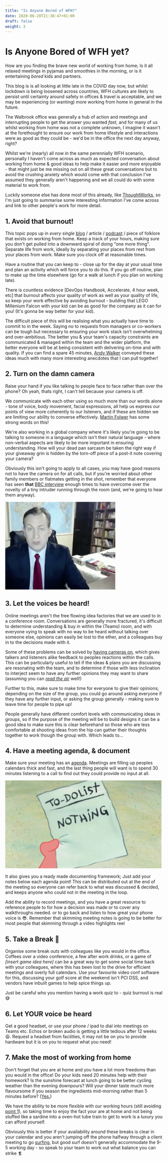 ```yaml
---
title: "Is Anyone Bored of WFH?"
date: 2020-06-28T21:38:47+01:00
draft: false
weight: 3
---
```


# Is Anyone Bored of WFH yet?

How are you finding the brave new world of working from home; Is it all relaxed meetings in pyjamas and smoothies in the morning, or is it entertaining _bored_ kids and partners.

This blog is is all looking at little late in the COVID day now, but whilst lockdown is being loosened across countries, WFH cultures are likely to persist until certainty around safety in offices & travel is acceptable, and we may be experiencing (or wanting) more working from home in general in the future.

The Walbrook office was generally a hub of action and meetings and interrupting people to get the answer you wanted _fast_, and for many of us whilst working from home was not a complete unknown, I imagine it wasn't at the forethought to ensure our work from home lifestyle and interactions were as good as they could be - we'd be in the office the next day anyway, right?

Whilst we're (nearly) all now in the same perennially WFH scenario, personally I haven't come across as much as expected conversation about working from home & good ideas to help make it easier and more enjoyable - that might just be me missing out on all these great conversations but to avoid the crushing anxiety which would come with that conclusion I've assumed they generally aren't happening and we all could do with some material to work from.

Luckily someone else has done most of this already, like [ThoughtWorks](https://files.thoughtworks.com/pdfs/Books/Remote_Work_Playbook.pdf), so I'm just going to summarise some interesting information I've come across and link to other people's work for more detail.

## 1. Avoid that burnout!

This topic pops up in *every single* [blog](https://whenihavetime.com/2014/07/08/10-lessons-from-4-years-working-remotely/) / article / [podcast](https://www.codingblocks.net/podcast/how-to-work-remote-effectively/) / piece of folklore that exists on working from home. Keep a track of your hours, making sure you don't get pulled into a downward spiral of doing "one more thing". Separate life from work, ideally by separating your places from rest from your places from work. Make sure you clock off at reasonable times.

Have a routine that you can keep to - close up for the day at your usual time and plan an activity which will force you to do this. If you go off routine, plan to make up the time elsewhere (go for a walk at lunch if you plan on working late).

There is countless evidence [DevOps Handbook, Accelerate, 4 hour week, etc] that burnout affects your quality of work as well as your quality of life, so keep your work effective by avoiding burnout  - building that LEGO Millenium Falcon with your kid can be as good for the company as it can for you! (It's gonna be way better for your kid).

The difficult piece of this will be realising what you actually have time to commit to in the week. Saying no to requests from managers or co-workers can be tough but necessary to ensuring your work stack isn't overwhelming and over-ambitious. The better you & your team's capacity constraints are communicated & managed within the team and the wider platform, the better everyone will be at being consistent with delivering on-time and with quality. If you can find a spare 45 minutes, [Andy Walker](https://www.infoq.com/presentations/career-skills-self-management/?itm_source=infoq&itm_medium=QCon_EarlyAccessVideos&itm_campaign=QConLondon2019) conveyed these ideas much with many more interesting anecdotes that I can pull together!

## 2. Turn on the damn camera

Raise your hand if you like talking to people face to face rather than over the phone? Oh yeah, thats right, I can't tell because your camera is off.

We communicate with each other using so much more than our words alone - tone of voice, body movement, facial expressions, all help us express our points of view more coherently to our listeners, and if these are hidden we are limiting our ability to converse effectively. [Martin Folwer](https://martinfowler.com/articles/effective-video-calls.html) has some strong words on this!

We're also working in a global company where it's likely you're going to be talking to someone in a language which isn't their natural language - where non-verbal aspects are likely to be more important in ensuring understanding. How will your dead pan sarcasm be taken the right way if your giveaway grin is hidden by the torn-off piece of a post-it note covering your camera?

Obviously this isn't going to apply to all cases, you may have good reasons not to have the camera on for all calls, but if you're worried about other family members or flatmates getting in the shot, remember that everyone has seen **that** [BBC interview](https://www.youtube.com/watch?v=Mh4f9AYRCZY) enough times to have overcome over the novelty of a tiny intruder running through the room (and, we're going to hear them anyway).

![Intruder!](bbc_gif.gif)

## 3. Let the voices be heard!

Online meetings aren't the free flowing idea factories that we are used to in a conference room. Conversations are generally more fractured, it's difficult to determine understanding & buy in within the (Teams) room, and with everyone vying to speak with no way to be heard without talking over someone else, opinions can easily be lost to the ether, and a colleagues buy in to the decisions made with it.

Some of these problems can be solved by [having cameras on](#2-turn-on-the-damn-camera), which gives talkers and listeners alike feedback to peoples reactions within the calls. This can be particularly useful to tell if the ideas & plans you are discussing are resonating with the team, and to determine if those with less inclination to interject seem to have any further opinions they may want to share (assuming you can _[read the air](https://www.bbc.com/worklife/article/20200129-what-is-reading-the-air-in-japan)_ well!)

Further to this, make sure to make time for everyone to give their opinions; depending on the size of the group, you could go around asking everyone if they have any further input, or asking the group generally - making sure to leave time for people to pipe up!

People generally have different comfort levels with communicating ideas in groups, so if the purpose of the meeting will be to build designs it can be a good idea to make sure this is clear beforehand so those who are less comfortable at shooting ideas from the hip can gather their thoughts together to work though the group with. Which leads to...

## 4. Have a meeting agenda, & document

Make sure your meeting has an [agenda](https://about.gitlab.com/company/culture/all-remote/meetings/#have-an-agenda). Meetings are filling up peoples calendars thick and fast, and the last thing people will want is to spend 30 minutes listening to a call to find out they could provide no input at all.


![Atl text](do_nothing_gif.gif)


It also gives you a ready made documenting framework; Just add your notes below each agenda point! This can be distributed out at the end of the meeting so everyone can refer back to what was discussed & decided, and keeps anyone who could not in the meeting in the loop.

Add the ability to record meetings, and you have a great resource to reference people to for how a decision was made or to cover any walkthroughs needed. or to go back and listen to how great your phone voice is :sunglasses:. Remember that skimming meeting notes is going to be better for most people that skimming through a video highlights reel

## 5. Take a Break :chocolate_bar:

Organise some break outs with colleagues like you would in the office. Coffees over a video conference, a few after work drinks, or a game of _[insert game idea here]_ can be a great way to get some social time back with your colleagues, where this has been lost to the drive for efficient meetings and overly full calendars. Use your favourite video conf software for this, discussing your golf score at the weekend isn't PCI DSS, and vendors have inbuilt games to help spice things up.

Just be careful who you mention having a work quiz to - quiz burnout is real :sweat_smile:


## 6. Let YOUR voice be heard

Get a good headset, or use your phone / ipad to dial into meetings on Teams etc. Echos or broken audio is getting a little tedious after 12 weeks :weary:. Request a headset from facilities, it may not be on you to provide hardware but it is on you to request what you need!


## 7. Make the most of working from home

Don't forget that you are at home and you have a lot more freedoms than you would in the office! Do your kids need 20 minutes help with their homework?  Is the sunshine forecast at lunch going to be better cycling weather than the evening downpours? Will your dinner taste much more flavoursome if you season the ingredients mid-morning rather than 5 minutes before? ([Yes.](https://www.saltfatacidheat.com/))

We have the ability to be more flexible with our working hours (still avoiding [point 1](#1-avoid-that-burnout)), so taking time to enjoy the fact your are at home and not being stuffed like a sardine into a oven-hot tube train to get to work is a luxury you can afford yourself.

Obviously this is better if your availability around these breaks is clear in your calendar and you aren't jumping off the phone  halfway through a client meeting to go [surfing](https://soundcloud.com/patagonia1973/let-my-people-go-surfing-prologue), but  good surf doesn't generally accommodate the 9-5 working day - so speak to your team to work out what balance you can strike :surfer:
